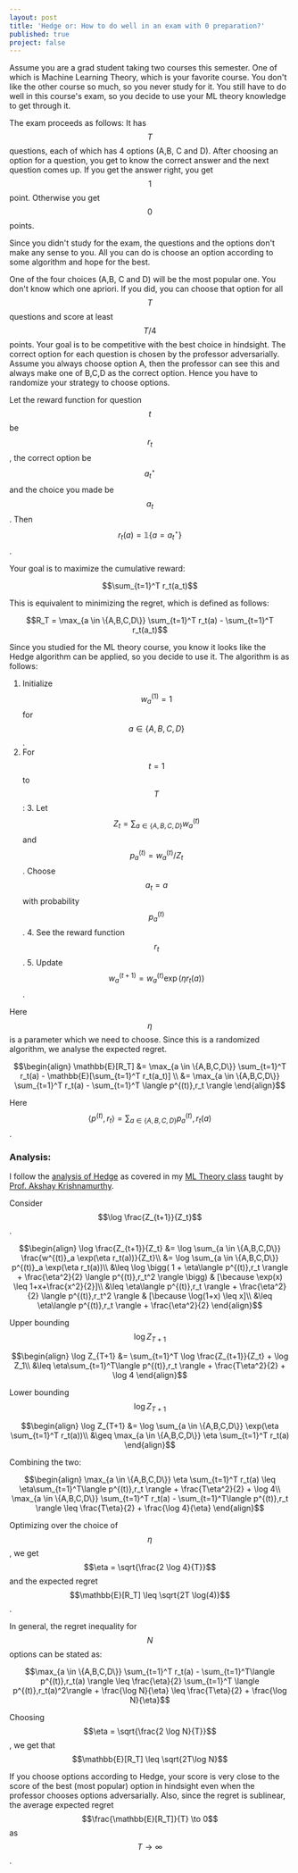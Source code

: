 ```yaml
---
layout: post
title: 'Hedge or: How to do well in an exam with 0 preparation?'
published: true
project: false
---
```


Assume you are a grad student taking two courses this semester. One of which is Machine Learning Theory, which is your favorite course. You don't like the other course so much, so you never study for it. You still have to do well in this course's exam, so you decide to use your ML theory knowledge to get through it.

The exam proceeds as follows: It has $$T$$ questions, each of which has 4 options (A,B, C and D). After choosing an option for a question, you get to know the correct answer and the next question comes up. If you get the answer right, you get $$1$$ point. Otherwise you get $$0$$ points.

Since you didn't study for the exam, the questions and the options don't make any sense to you. All you can do is choose an option according to some algorithm and hope for the best.

One of the four choices (A,B, C and D) will be the most popular one. You don't know which one apriori. If you did, you can choose that option for all $$T$$ questions and score at least $$T/4$$ points. Your goal is to be competitive with the best choice in hindsight. The correct option for each question is chosen by the professor adversarially.  Assume you always choose option A, then the professor can see this and always make one of B,C,D as the correct option. Hence you have to randomize your strategy to choose options.

Let the reward function for question $$t$$ be $$r_t$$, the correct option be $$a^\star_t$$ and the choice you made be $$a_t$$. Then $$r_t(a) = \mathbb{1}\{a=a^\star_t\}$$. 

Your goal is to maximize the cumulative reward:

$$\sum_{t=1}^T r_t(a_t)$$

This is equivalent to minimizing the regret, which is defined as follows:

$$R_T = \max_{a \in \{A,B,C,D\}} \sum_{t=1}^T r_t(a) - \sum_{t=1}^T r_t(a_t)$$

Since you studied for the ML theory course, you know it looks like the Hedge algorithm can be applied, so you decide to use it. The algorithm is as follows:

 1. Initialize $$w^{(1)}_a = 1$$ for $$a \in \{A,B, C, D\}$$.
 2. For $$t=1$$ to $$T$$:
	 3. Let $$Z_t = \sum_{a \in \{A,B, C, D\}} w^{(t)}_a$$ and $$p^{(t)}_a = w^{(t)}_a/Z_t$$. Choose $$a_t = a$$ with probability $$p^{(t)}_a$$.
	 4. See the reward function $$r_t$$.
	 5. Update $$w^{(t+1)}_a = w^{(t)}_a \exp(\eta r_t(a))$$.

Here $$\eta$$ is a parameter which we need to choose. Since this is a randomized algorithm, we analyse the expected regret.

$$\begin{align}
\mathbb{E}[R_T] &= \max_{a \in \{A,B,C,D\}} \sum_{t=1}^T r_t(a) - \mathbb{E}[\sum_{t=1}^T r_t(a_t)] \\
&= \max_{a \in \{A,B,C,D\}} \sum_{t=1}^T r_t(a) - \sum_{t=1}^T \langle p^{(t)},r_t \rangle
\end{align}$$

Here $$\langle p^{(t)},r_t \rangle = \sum_{a \in \{A,B,C,D\}} p^{(t)}_a,r_t(a)$$.

### Analysis:
I follow the [analysis of Hedge](https://people.cs.umass.edu/~akshay/courses/cs690m/files/lec15.pdf) as covered in my [ML Theory class](https://people.cs.umass.edu/~akshay/courses/cs690m) taught by [Prof. Akshay Krishnamurthy](https://people.cs.umass.edu/~akshay).

Consider $$\log \frac{Z_{t+1}}{Z_t}$$.

$$\begin{align}
\log \frac{Z_{t+1}}{Z_t} &= \log \sum_{a \in \{A,B,C,D\}} \frac{w^{(t)}_a \exp(\eta r_t(a))}{Z_t}\\ &=  \log \sum_{a \in \{A,B,C,D\}} p^{(t)}_a \exp(\eta r_t(a))\\
&\leq \log \bigg( 1 + \eta\langle p^{(t)},r_t \rangle + \frac{\eta^2}{2} \langle p^{(t)},r_t^2 \rangle  \bigg) & [\because \exp(x) \leq 1+x+\frac{x^2}{2}]\\
&\leq \eta\langle p^{(t)},r_t \rangle + \frac{\eta^2}{2} \langle p^{(t)},r_t^2 \rangle & [\because \log(1+x) \leq x]\\
&\leq \eta\langle p^{(t)},r_t \rangle + \frac{\eta^2}{2}
\end{align}$$

Upper bounding $$\log Z_{T+1}$$

$$\begin{align}
\log Z_{T+1} &= \sum_{t=1}^T \log \frac{Z_{t+1}}{Z_t} + \log Z_1\\
&\leq  \eta\sum_{t=1}^T\langle p^{(t)},r_t \rangle + \frac{T\eta^2}{2} + \log 4
\end{align}$$

Lower bounding $$\log Z_{T+1}$$

$$\begin{align}
\log Z_{T+1} &= \log \sum_{a \in \{A,B,C,D\}} \exp(\eta \sum_{t=1}^T r_t(a))\\
&\geq \max_{a \in \{A,B,C,D\}} \eta \sum_{t=1}^T r_t(a)
\end{align}$$

Combining the two:

$$\begin{align}
\max_{a \in \{A,B,C,D\}} \eta \sum_{t=1}^T r_t(a) \leq  \eta\sum_{t=1}^T\langle p^{(t)},r_t \rangle + \frac{T\eta^2}{2} + \log 4\\
\max_{a \in \{A,B,C,D\}} \sum_{t=1}^T r_t(a) - \sum_{t=1}^T\langle p^{(t)},r_t \rangle \leq \frac{T\eta}{2} + \frac{\log 4}{\eta}
\end{align}$$

Optimizing over the choice of $$\eta$$, we get $$\eta = \sqrt{\frac{2 \log 4}{T}}$$ and the expected regret $$\mathbb{E}[R_T] \leq \sqrt{2T \log(4)}$$. 

In general, the regret inequality for $$N$$ options can be stated as:

$$\max_{a \in \{A,B,C,D\}} \sum_{t=1}^T r_t(a) - \sum_{t=1}^T\langle p^{(t)},r_t(a) \rangle \leq \frac{\eta}{2} \sum_{t=1}^T \langle p^{(t)},r_t(a)^2\rangle + \frac{\log N}{\eta} \leq \frac{T\eta}{2} + \frac{\log N}{\eta}$$

Choosing $$\eta = \sqrt{\frac{2 \log N}{T}}$$, we get that $$\mathbb{E}[R_T] \leq \sqrt{2T\log N}$$

If you choose options according to Hedge, your score is very close to the score of the best (most popular) option in hindsight even when the professor chooses options adversarially. Also, since the regret is sublinear, the average expected regret $$\frac{\mathbb{E}[R_T]}{T} \to 0$$ as $$T \to \infty$$.
